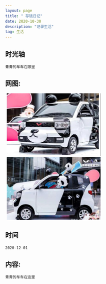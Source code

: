 ```yaml
---
layout: page
title: " 存钱日记"
date: 2020-10-30 
description: "记录生活"
tag: 生活
---   
```


## 时光轴 
    青青的车车在哪里    

## 网图:
    
<img src="/images/posts/2.png" alt="mini " width="300" height="200" style="text-align:left;margin-left: 1%;display:inline;" />
<img src="/images/posts/1.png" alt="mini " width="300" height="200" style="text-align:left;margin-left: 1%;display:inline;" />
    
## 时间
    2020-12-01
    
## 内容:
    青青的车车在这里
    
   
    
    